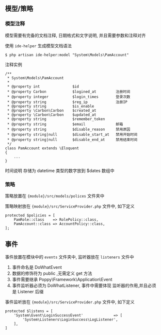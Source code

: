## 模型/策略

### 模型注释
模型需要有完备的文档注释, 日期格式和文字说明, 并且需要参数和注释对齐

使用 `ide-helper` 生成模型文档语法
```
$ php artisan ide-helper:model "System\Models\PamAccount"
```

注释实例
```
/**
 * System\Models\PamAccount
 *
 * @property int               $id
 * @property Carbon            $logined_at         注册时间
 * @property integer           $login_times        登录次数
 * @property string            $reg_ip             注册IP
 * @property string            $is_enable
 * @property \Carbon\Carbon    $created_at
 * @property \Carbon\Carbon    $updated_at
 * @property string            $remember_token
 * @property string            $email              邮箱
 * @property string            $disable_reason     禁用原因
 * @property string|null       $disable_start_at   禁用开始时间
 * @property string|null       $disable_end_at     禁用结束时间
 */
class PamAccount extends \Eloquent
{
	...
}
```
时间说明
存储为 datetime 类型的数字放到 $dates 数组中

### 策略

策略放置在 `{module}/src/models/polices` 文件夹中

策略映射放在 `{module}/src/ServiceProvider.php` 文件中, 如下定义

```
protected $policies = [
    PamRole::class    => RolePolicy::class,
    PamAccount::class => AccountPolicy::class,
];
```


## 事件

事件放置在模块中的 `events` 文件夹中, 监听器放在 `listeners` 文件中

1. 事件命名是 DoWhatEvent
2. 数据的修饰符为 public ,无需定义 get 方法
3. 事件需要继承 Poppy\Framework\Application\Event
4. 事件监听器必须为 DoWhatListener, 事件中需要体现 监听器的作用,并且必须是 Listener 后缀

事件监听放在 `{module}/src/ServiceProvider.php` 文件中, 如下定义

```
protected $listens = [
    'System\Event\LoginSuccessEvent'              => [
        'System\Listeners\LoginSuccess\LogListener',
    ],
]
```


